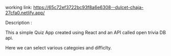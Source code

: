 working link:
https://65c72ef3722bc93f8a6e6308--dulcet-chaja-27cfa0.netlify.app/

Description :

This a simple Quiz App created using React and an API called open trivia DB api.

Here we can select various categoies and difficlty.
